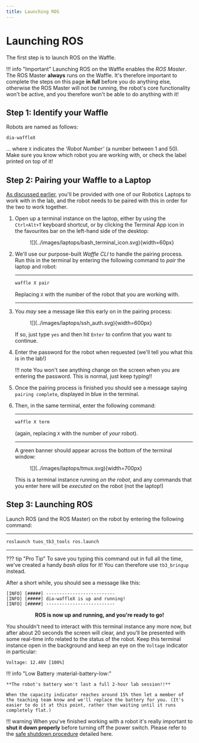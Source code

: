 ```yaml
---  
title: Launching ROS  
---  
```


# Launching ROS

The first step is to launch ROS on the Waffle.

!!! info "Important"
    Launching ROS on the Waffle enables the *ROS Master*. The ROS Master **always** runs on the Waffle. It's therefore important to complete the steps on this page **in full** before you do anything else, otherwise the ROS Master will not be running, the robot's core functionality won't be active, and you therefore won't be able to do anything with it! 

## Step 1: Identify your Waffle

Robots are named as follows:

    dia-waffleX

... where `X` indicates the *'Robot Number'* (a number between 1 and 50). Make sure you know which robot you are working with, or check the label printed on top of it!

## Step 2: Pairing your Waffle to a Laptop

[As discussed earlier](../intro/#laptops), you'll be provided with one of our Robotics Laptops to work with in the lab, and the robot needs to be paired with this in order for the two to work together.  

1. Open up a terminal instance on the laptop, either by using the `Ctrl+Alt+T` keyboard shortcut, or by clicking the Terminal App icon in the favourites bar on the left-hand side of the desktop:
    
    <figure markdown>
      ![](../images/laptops/bash_terminal_icon.svg){width=60px}
    </figure>

1. We'll use our purpose-built *Waffle CLI* to handle the pairing process. Run this in the terminal by entering the following command to *pair* the laptop and robot:

    ***
    ```bash
    waffle X pair
    ```
    Replacing `X` with the number of the robot that you are working with.
    
    ***

1. You *may* see a message like this early on in the pairing process:

    <figure markdown>
      ![](../images/laptops/ssh_auth.svg){width=600px}
    </figure>

    If so, just type `yes` and then hit `Enter` to confirm that you want to continue.

1. Enter the password for the robot when requested (we'll tell you what this is in the lab!)

    !!! note
        You won't see anything change on the screen when you are entering the password. This is normal, just keep typing!!
    
1. Once the pairing process is finished you should see a message saying `pairing complete`, displayed in blue in the terminal. 

1. Then, in the same terminal, enter the following command:

    ***
    ```bash
    waffle X term
    ```
    (again, replacing `X` with the number of *your* robot).
    
    ***

    A green banner should appear across the bottom of the terminal window:
    
    <figure markdown>
      ![](../images/laptops/tmux.svg){width=700px}
    </figure>

    This is a terminal instance running *on the robot*, and any commands that you enter here will be *executed* on the robot (not the laptop!)

## Step 3: Launching ROS

Launch ROS (and the ROS Master) on the robot by entering the following command:

***
```bash
roslaunch tuos_tb3_tools ros.launch
```
***

??? tip "Pro Tip"
    To save you typing this command out in full all the time, we've created a handy *bash alias* for it! You can therefore use `tb3_bringup` instead.

After a short while, you should see a message like this:

``` { .txt .no-copy }
[INFO] [#####] --------------------------
[INFO] [#####] dia-waffleX is up and running!
[INFO] [#####] -------------------------- 
```

<center>

**ROS is now up and running, and you're ready to go!**

</center>

You shouldn't need to interact with this terminal instance any more now, but after about 20 seconds the screen will clear, and you'll be presented with some real-time info related to the status of the robot. Keep this terminal instance open in the background and keep an eye on the `Voltage` indicator in particular:

``` { .txt .no-copy } 
Voltage: 12.40V [100%]
```

!!! info "Low Battery :material-battery-low:"

    **The robot's battery won't last a full 2-hour lab session!!**

    When the capacity indicator reaches around 15% then let a member of the teaching team know and we'll replace the battery for you. (It's easier to do it at this point, rather than waiting until it runs completely flat.)

!!! warning
    When you've finished working with a robot it's really important to **shut it down properly** before turning off the power switch. Please refer to the [safe shutdown procedure](../shutdown) detailed here.